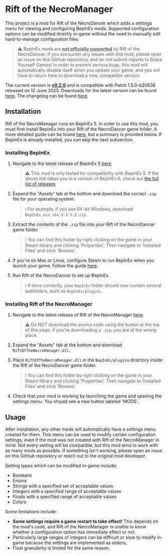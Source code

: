 # Rift of the NecroManager
This project is a mod for Rift of the NecroDancer which adds a settings menu for viewing and configuring BepInEx mods. Supported configuration options can be modified directly in-game without the need to manually edit hard-to-manage configuration files.

> ⚠️ BepInEx mods are <ins>**not officially supported**</ins> by Rift of the NecroDancer. If you encounter any issues with this mod, please open an issue on this GitHub repository, and do not submit reports to Brace Yourself Games! In order to prevent serious bugs, this mod will automatically disable itself when you update your game, and you will have to return here to download a new, compatible version.

The current version is <ins>**v0.2.0**</ins> and is compatible with Patch 1.5.0-b20638 released on 12 June 2025. Downloads for the latest version can be found [here](https://github.com/96-LB/RiftOfTheNecroManager/releases/latest). The changelog can be found [here](Changelog.md).

## Installation

Rift of the NecroManager runs on BepInEx 5. In order to use this mod, you must first install BepInEx into your Rift of the NecroDancer game folder. A more detailed guide can be found [here](https://docs.bepinex.dev/articles/user_guide/installation/index.html), but a summary is provided below. If BepInEx is already installed, you can skip the next subsection.

### Installing BepInEx
1. Navigate to the latest release of BepInEx 5 [here](https://github.com/BepInEx/BepInEx/releases).

    > ⚠️ This mod is only tested for compatibility with BepInEx 5. If the above link takes you to a version of BepInEx 6, check out [the full list of releases](https://github.com/BepInEx/BepInEx/releases).

2. Expand the "Assets" tab at the bottom and download the correct `.zip` file for your operating system.

    > ℹ️ For example, if you use 64-bit Windows, download `BepInEx_win_x64_5.X.Y.Z.zip`.

4. Extract the contents of the `.zip` file into your Rift of the NecroDancer game folder.

    > ℹ️ You can find this folder by right clicking on the game in your Steam library and clicking 'Properties'. Then navigate to 'Installed Files' and click 'Browse'.

6. If you're on Mac or Linux, configure Steam to run BepInEx when you launch your game. Follow the guide [here](https://docs.bepinex.dev/articles/advanced/steam_interop.html).

7. Run Rift of the NecroDancer to set up BepInEx.

    > ℹ️ If done correctly, your `BepInEx` folder should now contain several subfolders, such as `BepInEx/plugins`.

### Installing Rift of the NecroManager
1. Navigate to the latest release of Rift of the NecroManager [here](https://github.com/96-LB/RiftOfTheNecroManager/releases/latest).

   > ⚠️ Do NOT download the source code using the button at the top of this page. If you're downloading a `.zip`, you are at the wrong place.

2. Expand the "Assets" tab at the bottom and download `RiftOfTheNecroManager.dll`.

3. Place `RiftOfTheNecroManager.dll` in the `BepInEx/plugins` directory inside the Rift of the NecroDancer game folder.

   > ℹ️ You can find this folder by right clicking on the game in your Steam library and clicking 'Properties'. Then navigate to 'Installed Files' and click 'Browse'.

4. Check that your mod is working by launching the game and opening the settings menu. You should see a new button labeled 'MODS'.

## Usage

After installation, any other mods will automatically have a settings menu created for them. This menu can be used to modify certain configuration settings, even if the mod was not created with Rift of the NecroManager in mind. Not every setting will be compatible, but this mod aims to work with as many mods as possible. If something isn't working, please open an issue on this GitHub repository or reach out to the original mod developer.

Setting types which can be modified in-game include:
- Booleans
- Enums
- Strings with a specified set of acceptable values
- Integers with a specified range of acceptable values
- Floats with a specified range of acceptable values
- Colors

Some limitations include:
- **Some settings require a game restart to take effect!** This depends on the mod's code, and Rift of the NecroManager is unable to know whether a configuration option has immediate effect or not.
- Particularly large ranges of integers can be difficult or slow to modify in-game because the settings are implemented as sliders.
- Float granularity is limited for the same reason.
